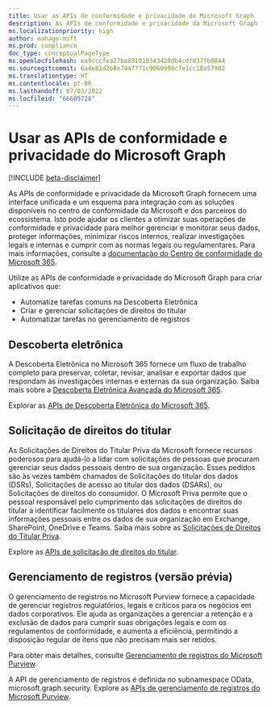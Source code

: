 ```yaml
---
title: Usar as APIs de conformidade e privacidade do Microsoft Graph
description: As APIs de conformidade e privacidade da Microsoft Graph fornecem uma interface unificada e um esquema para integração com as soluções disponíveis no centro de conformidade da Microsoft e dos parceiros do ecossistema. Isto pode ajudar os clientes a otimizar suas operações de conformidade e privacidade para melhor gerenciar e monitorar seus dados, proteger informações, minimizar riscos internos, realizar investigações legais e internas e cumprir com as normas legais ou regulamentares.
ms.localizationpriority: high
author: mahage-msft
ms.prod: compliance
doc_type: conceptualPageType
ms.openlocfilehash: ea9cccfea27ba891010343428db4cdf037fb0844
ms.sourcegitcommit: 6a4e81d2b8e7447771c9060998c7e1cc18a57902
ms.translationtype: HT
ms.contentlocale: pt-BR
ms.lasthandoff: 07/03/2022
ms.locfileid: "66609728"
---
```

# <a name="use-the-microsoft-graph-compliance-and-privacy-apis"></a>Usar as APIs de conformidade e privacidade do Microsoft Graph

[!INCLUDE [beta-disclaimer](../../includes/beta-disclaimer.md)]

As APIs de conformidade e privacidade da Microsoft Graph fornecem uma interface unificada e um esquema para integração com as soluções disponíveis no centro de conformidade da Microsoft e dos parceiros do ecossistema. Isto pode ajudar os clientes a otimizar suas operações de conformidade e privacidade para melhor gerenciar e monitorar seus dados, proteger informações, minimizar riscos internos, realizar investigações legais e internas e cumprir com as normas legais ou regulamentares. Para mais informações, consulte a [ documentação do Centro de conformidade do Microsoft 365](/microsoft-365/compliance).

Utilize as APIs de conformidade e privacidade do Microsoft Graph para criar aplicativos que:

- Automatize tarefas comuns na Descoberta Eletrônica
- Criar e gerenciar solicitações de direitos do titular
- Automatizar tarefas no gerenciamento de registros

## <a name="ediscovery"></a>Descoberta eletrônica

A Descoberta Eletrônica no Microsoft 365 fornece um fluxo de trabalho completo para preservar, coletar, revisar, analisar e exportar dados que respondam às investigações internas e externas da sua organização. Saiba mais sobre a [Descoberta Eletrônica Avançada do Microsoft 365](/microsoft-365/compliance/overview-ediscovery-20).

Explorar as [APIs de Descoberta Eletrônica do Microsoft 365](ediscovery-ediscoveryapioverview.md).

## <a name="subject-rights-request"></a>Solicitação de direitos do titular

As Solicitações de Direitos do Titular Priva da Microsoft fornece recursos poderosos para ajudá-lo a lidar com solicitações de pessoas que procuram gerenciar seus dados pessoais dentro de sua organização. Esses pedidos são às vezes também chamados de Solicitações do titular dos dados (DSRs), Solicitações de acesso ao titular dos dados (DSARs), ou Solicitações de direitos do consumidor. O Microsoft Priva permite que o pessoal responsável pelo cumprimento das solicitações de direitos do titular a identificar facilmente os titulares dos dados e encontrar suas informações pessoais entre os dados de sua organização em Exchange, SharePoint, OneDrive e Teams. Saiba mais sobre as [Solicitações de Direitos do Titular Priva](/microsoft-365/compliance/privacy-management-subject-rights-requests).

Explore as [APIs de solicitação de direitos do titular](subjectrightsrequest-subjectrightsrequestapioverview.md).

## <a name="records-management-preview"></a>Gerenciamento de registros (versão prévia)

O gerenciamento de registros no Microsoft Purview fornece a capacidade de gerenciar registros regulatórios, legais e críticos para os negócios em dados corporativos. Ele ajuda as organizações a gerenciar a retenção e a exclusão de dados para cumprir suas obrigações legais e com os regulamentos de conformidade, e aumenta a eficiência, permitindo a disposição regular de itens que não precisam mais ser retidos.

Para obter mais detalhes, consulte [Gerenciamento de registros do Microsoft Purview](/microsoft-365/compliance/records-management).

A API de gerenciamento de registros é definida no subnamespace OData, microsoft.graph.security.
Explore as [APIs de gerenciamento de registros do Microsoft Purview](security-recordsManagement-overview.md).

<!--
## Labels

??? Labels should be moved from security to here.  They are currently under a node called Information protection.
-->
